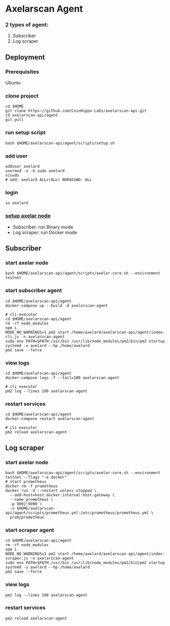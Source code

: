 # Axelarscan Agent
### 2 types of agent:
1. Subscriber
2. Log scraper

## Deployment
### Prerequisites
Ubuntu

### clone project
```
cd $HOME
git clone https://github.com/CoinHippo-Labs/axelarscan-api.git
cd axelarscan-api/agent
git pull
```
### run setup script
```
bash $HOME/axelarscan-api/agent/scripts/setup.sh
```
### add user
```
adduser axelard
usermod -a -G sudo axelard
visudo
# add: axelard ALL=(ALL) NOPASSWD: ALL
```
### login
```
su axelard
```
### [setup axelar node](https://docs.axelar.dev/node/join)
- Subscriber: run Binary mode
- Log scraper: run Docker mode


## Subscriber
### start axelar node
```
bash $HOME/axelarscan-api/agent/scripts/axelar-core.sh --environment testnet
```
### start subscriber agent
```
cd $HOME/axelarscan-api/agent
docker-compose up --build -d axelarscan-agent

# cli executor
cd $HOME/axelarscan-api/agent
rm -rf node_modules
npm i
NODE_NO_WARNINGS=1 pm2 start /home/axelard/axelarscan-api/agent/index-cli.js -n axelarscan-agent
sudo env PATH=$PATH:/usr/bin /usr/lib/node_modules/pm2/bin/pm2 startup systemd -u axelard --hp /home/axelard
pm2 save --force
```
### view logs
```
cd $HOME/axelarscan-api/agent
docker-compose logs -f --tail=100 axelarscan-agent

# cli executor
pm2 log --lines 100 axelarscan-agent
```
### restart services
```
cd $HOME/axelarscan-api/agent
docker-compose restart axelarscan-agent

# cli executor
pm2 reload axelarscan-agent
```

## Log scraper
### start axelar node
```
bash $HOME/axelarscan-api/agent/scripts/axelar-core.sh --environment testnet --flags "-e docker"
# start prometheus
docker rm -f prometheus
docker run -d --restart unless-stopped \
  --add-host=host.docker.internal:host-gateway \
  --name prometheus \
  -p 9092:9090 \
  -v $HOME/axelarscan-api/agent/scripts/prometheus.yml:/etc/prometheus/prometheus.yml \
  prom/prometheus
```
### start scraper agent
```
cd $HOME/axelarscan-api/agent
rm -rf node_modules
npm i
NODE_NO_WARNINGS=1 pm2 start /home/axelard/axelarscan-api/agent/index-scraper.js -n axelarscan-agent
sudo env PATH=$PATH:/usr/bin /usr/lib/node_modules/pm2/bin/pm2 startup systemd -u axelard --hp /home/axelard
pm2 save --force
```
### view logs
```
pm2 log --lines 100 axelarscan-agent
```
### restart services
```
pm2 reload axelarscan-agent
```